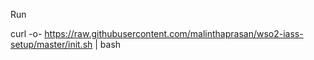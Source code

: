 Run 

curl -o- https://raw.githubusercontent.com/malinthaprasan/wso2-iass-setup/master/init.sh | bash
